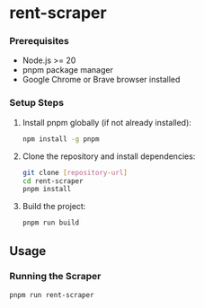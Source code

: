 # rent-scraper

### Prerequisites

- Node.js >= 20
- pnpm package manager
- Google Chrome or Brave browser installed

### Setup Steps

1. Install pnpm globally (if not already installed):

   ```bash
   npm install -g pnpm
   ```

2. Clone the repository and install dependencies:

   ```bash
   git clone [repository-url]
   cd rent-scraper
   pnpm install
   ```

3. Build the project:

   ```bash
   pnpm run build
   ```

## Usage

### Running the Scraper

```bash
pnpm run rent-scraper
```
